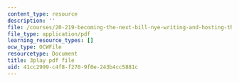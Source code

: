 ```yaml
---
content_type: resource
description: ''
file: /courses/20-219-becoming-the-next-bill-nye-writing-and-hosting-the-educational-show-january-iap-2015/41cc2999c4f8f2709f0e243b4cc5881c_6lUGb3VIPmY.pdf
file_type: application/pdf
learning_resource_types: []
ocw_type: OCWFile
resourcetype: Document
title: 3play pdf file
uid: 41cc2999-c4f8-f270-9f0e-243b4cc5881c
---
```

